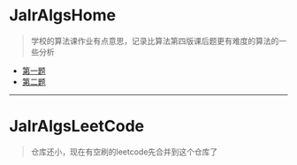 

# JalrAlgsHome
> 学校的算法课作业有点意思，记录比算法第四版课后题更有难度的算法的一些分析
>

- [第一题](doc/1-solve/1-Solve.md)
- [第二题](doc/2-solve/2-Solve.md)



------



# JalrAlgsLeetCode

> 仓库还小，现在有空刷的leetcode先合并到这个仓库了

